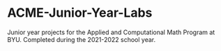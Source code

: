 # ACME-Junior-Year-Labs
Junior year projects for the Applied and Computational Math Program at BYU. Completed during the 2021-2022 school year. 
